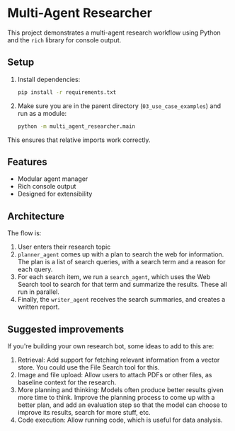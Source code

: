 # Multi-Agent Researcher

This project demonstrates a multi-agent research workflow using Python and the `rich` library for console output.

## Setup

1. Install dependencies:
   ```bash
   pip install -r requirements.txt
   ```

2. Make sure you are in the parent directory (`03_use_case_examples`) and run as a module:
   ```bash
   python -m multi_agent_researcher.main
   ```

This ensures that relative imports work correctly.

## Features
- Modular agent manager
- Rich console output
- Designed for extensibility

## Architecture

The flow is:

1. User enters their research topic
2. `planner_agent` comes up with a plan to search the web for information. The plan is a list of search queries, with a search term and a reason for each query.
3. For each search item, we run a `search_agent`, which uses the Web Search tool to search for that term and summarize the results. These all run in parallel.
4. Finally, the `writer_agent` receives the search summaries, and creates a written report.

## Suggested improvements

If you're building your own research bot, some ideas to add to this are:

1. Retrieval: Add support for fetching relevant information from a vector store. You could use the File Search tool for this.
2. Image and file upload: Allow users to attach PDFs or other files, as baseline context for the research.
3. More planning and thinking: Models often produce better results given more time to think. Improve the planning process to come up with a better plan, and add an evaluation step so that the model can choose to improve its results, search for more stuff, etc.
4. Code execution: Allow running code, which is useful for data analysis.
